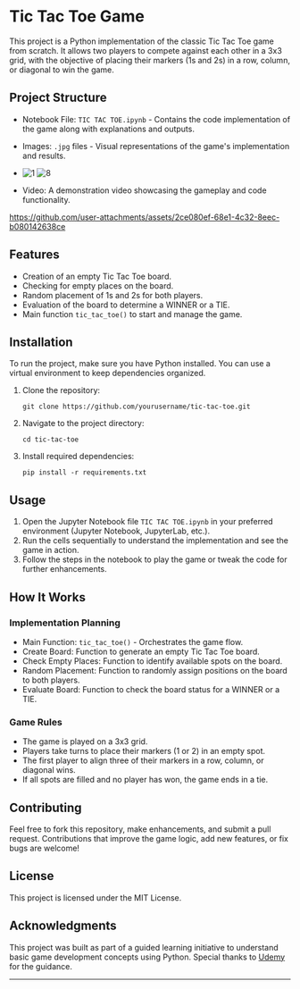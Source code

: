
# Tic Tac Toe Game

This project is a Python implementation of the classic Tic Tac Toe game from scratch. It allows two players to compete against each other in a 3x3 grid, with the objective of placing their markers (1s and 2s) in a row, column, or diagonal to win the game.

## Project Structure

- Notebook File: `TIC TAC TOE.ipynb` - Contains the code implementation of the game along with explanations and outputs.
- Images: `.jpg`   files - Visual representations of the game's implementation and results.
- ![1](https://github.com/user-attachments/assets/b7fa56c2-895c-4c33-bd0f-fd2e2902096c)
![8](https://github.com/user-attachments/assets/3946dd58-5b18-4398-86b3-9ffc8141fbc6)

- Video: A demonstration video showcasing the gameplay and code functionality.

https://github.com/user-attachments/assets/2ce080ef-68e1-4c32-8eec-b080142638ce



## Features

- Creation of an empty Tic Tac Toe board.
- Checking for empty places on the board.
- Random placement of 1s and 2s for both players.
- Evaluation of the board to determine a WINNER or a TIE.
- Main function `tic_tac_toe()` to start and manage the game.

## Installation

To run the project, make sure you have Python installed. You can use a virtual environment to keep dependencies organized.

1. Clone the repository:
   ```
   git clone https://github.com/yourusername/tic-tac-toe.git
   ```
   
2. Navigate to the project directory:
   ```
   cd tic-tac-toe
   ```
   
3. Install required dependencies:
   ```
   pip install -r requirements.txt
   ```

## Usage

1. Open the Jupyter Notebook file `TIC TAC TOE.ipynb` in your preferred environment (Jupyter Notebook, JupyterLab, etc.).
2. Run the cells sequentially to understand the implementation and see the game in action.
3. Follow the steps in the notebook to play the game or tweak the code for further enhancements.

## How It Works

### Implementation Planning

- Main Function: `tic_tac_toe()` - Orchestrates the game flow.
- Create Board: Function to generate an empty Tic Tac Toe board.
- Check Empty Places: Function to identify available spots on the board.
- Random Placement: Function to randomly assign positions on the board to both players.
- Evaluate Board: Function to check the board status for a WINNER or a TIE.

### Game Rules

- The game is played on a 3x3 grid.
- Players take turns to place their markers (1 or 2) in an empty spot.
- The first player to align three of their markers in a row, column, or diagonal wins.
- If all spots are filled and no player has won, the game ends in a tie.

## Contributing

Feel free to fork this repository, make enhancements, and submit a pull request. Contributions that improve the game logic, add new features, or fix bugs are welcome!

## License

This project is licensed under the MIT License. 

## Acknowledgments

This project was built as part of a guided learning initiative to understand basic game development concepts using Python. Special thanks to [Udemy](https://www.udemy.com) for the guidance.

---
